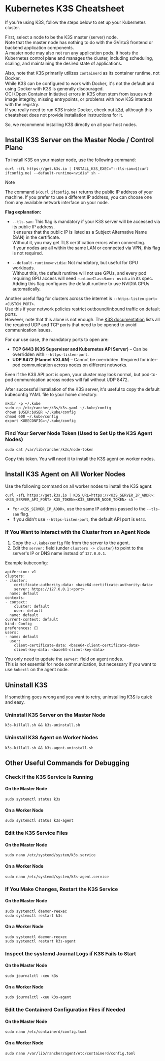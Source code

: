 # Kubernetes K3S Cheatsheet

If you're using K3S, follow the steps below to set up your Kubernetes cluster.

First, select a node to be the K3S master (server) node.  
Note that the master node has nothing to do with the GVirtuS frontend or backend application components.  
A master node may also not run any application pods. It hosts the Kubernetes control plane and manages the cluster, including scheduling, scaling, and maintaining the desired state of applications.

Also, note that K3S primarily utilizes `containerd` as its container runtime, not Docker.  
While K3S can be configured to work with Docker, it's not the default and using Docker with K3S is generally discouraged.  
OCI (Open Container Initiative) errors in K3S often stem from issues with image integrity, missing entrypoints, or problems with how K3S interacts with the registry.  
If you really need to run K3S inside Docker, check out [k3d](https://k3d.io/stable/), although this cheatsheet does not provide installation instructions for it.

So, we recommend installing K3S directly on all your host nodes.

## Install K3S Server on the Master Node / Control Plane

To install K3S on your master node, use the following command:

```
curl -sfL https://get.k3s.io | INSTALL_K3S_EXEC="--tls-san=$(curl ifconfig.me) --default-runtime=nvidia" sh -
```

> [!NOTE]
> The command `$(curl ifconfig.me)` returns the public IP address of your machine. If you prefer to use a different IP address, you can choose one from any available network interface on your node.

**Flag explanation:**

- `--tls-san`: This flag is mandatory if your K3S server will be accessed via its public IP address.  
  It ensures that the public IP is listed as a Subject Alternative Name (SAN) in the certificate.  
  Without it, you may get TLS certification errors when connecting.  
  If your nodes are all within the same LAN or connected via VPN, this flag is not required.

- `--default-runtime=nvidia`: Not mandatory, but useful for GPU workloads.  
  Without this, the default runtime will not use GPUs, and every pod requiring GPU access will need `runtimeClassName: nvidia` in its spec.  
  Adding this flag configures the default runtime to use NVIDIA GPUs automatically.

Another useful flag for clusters across the internet is `--https-listen-port=<CUSTOM_PORT>`.  
Use this if your network policies restrict outbound/inbound traffic on default ports.  
However, note that this alone is not enough. The [K3S documentation](https://docs.k3s.io/installation/requirements#inbound-rules-for-k3s-nodes) lists all the required UDP and TCP ports that need to be opened to avoid communication issues.

For our use case, the mandatory ports to open are:

- **TCP 6443 (K3S Supervisor and Kubernetes API Server)** – Can be overridden with `--https-listen-port`.
- **UDP 8472 (Flannel VXLAN)** – Cannot be overridden. Required for inter-pod communication across nodes on different networks.

Even if the K3S API port is open, your cluster may look normal, but pod-to-pod communication across nodes will fail without UDP 8472.

After successful installation of the K3S server, it's useful to copy the default kubeconfig YAML file to your home directory:

```
mkdir -p ~/.kube
sudo cp /etc/rancher/k3s/k3s.yaml ~/.kube/config
chown $USER:$USER ~/.kube/config
chmod 600 ~/.kube/config
export KUBECONFIG=~/.kube/config
```

### Find Your Server Node Token (Used to Set Up the K3S Agent Nodes)

```
sudo cat /var/lib/rancher/k3s/node-token
```

Copy this token. You will need it to install the K3S agent on worker nodes.

## Install K3S Agent on All Worker Nodes

Use the following command on all worker nodes to install the K3S agent:

```
curl -sfL https://get.k3s.io | K3S_URL=https://<K3S_SERVER_IP_ADDR>:<K3S_SERVER_API_PORT> K3S_TOKEN=<K3S_SERVER_NODE_TOKEN> sh -
```

- For `<K3S_SERVER_IP_ADDR>`, use the same IP address passed to the `--tls-san` flag.
- If you didn't use `--https-listen-port`, the default API port is `6443`.

### If You Want to Interact with the Cluster from an Agent Node

1. Copy the `~/.kube/config` file from the server to the agent.
2. Edit the `server:` field (under `clusters -> cluster`) to point to the server's IP or DNS name instead of `127.0.0.1`.

Example kubeconfig:

```
apiVersion: v1
clusters:
- cluster:
    certificate-authority-data: <base64-certificate-authority-data>
    server: https://127.0.0.1:<port>
  name: default
contexts:
- context:
    cluster: default
    user: default
  name: default
current-context: default
kind: Config
preferences: {}
users:
- name: default
  user:
    client-certificate-data: <base64-client-certificate-data>
    client-key-data: <base64-client-key-data>
```

You only need to update the `server:` field on agent nodes.  
This is not essential for node communication, but necessary if you want to use `kubectl` on the agent node.

## Uninstall K3S

If something goes wrong and you want to retry, uninstalling K3S is quick and easy.

### Uninstall K3S Server on the Master Node

```
k3s-killall.sh && k3s-uninstall.sh
```

### Uninstall K3S Agent on Worker Nodes

```
k3s-killall.sh && k3s-agent-uninstall.sh
```

## Other Useful Commands for Debugging

### Check if the K3S Service Is Running

#### On the Master Node

```
sudo systemctl status k3s
```

#### On a Worker Node

```
sudo systemctl status k3s-agent
```

### Edit the K3S Service Files

#### On the Master Node

```
sudo nano /etc/systemd/system/k3s.service
```

#### On a Worker Node

```
sudo nano /etc/systemd/system/k3s-agent.service
```

### If You Make Changes, Restart the K3S Service

#### On the Master Node

```
sudo systemctl daemon-reexec
sudo systemctl restart k3s
```

#### On a Worker Node

```
sudo systemctl daemon-reexec
sudo systemctl restart k3s-agent
```

### Inspect the systemd Journal Logs if K3S Fails to Start

#### On the Master Node

```
sudo journalctl -xeu k3s
```

#### On a Worker Node

```
sudo journalctl -xeu k3s-agent
```

### Edit the Containerd Configuration Files if Needed

#### On the Master Node

```
sudo nano /etc/containerd/config.toml
```

#### On a Worker Node

```
sudo nano /var/lib/rancher/agent/etc/containerd/config.toml
```
